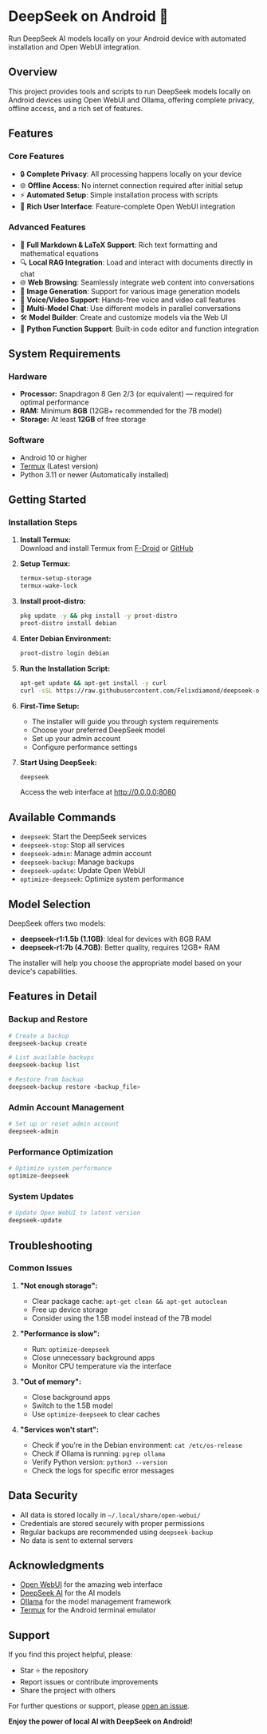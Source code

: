 # DeepSeek on Android 🚀

Run DeepSeek AI models locally on your Android device with automated installation and Open WebUI integration.

## Overview

This project provides tools and scripts to run DeepSeek models locally on Android devices using Open WebUI and Ollama, offering complete privacy, offline access, and a rich set of features.

## Features

### Core Features
- 🔒 **Complete Privacy**: All processing happens locally on your device
- 🌐 **Offline Access**: No internet connection required after initial setup
- ⚡ **Automated Setup**: Simple installation process with scripts
- 🎨 **Rich User Interface**: Feature-complete Open WebUI integration

### Advanced Features
- 📝 **Full Markdown & LaTeX Support**: Rich text formatting and mathematical equations
- 🔍 **Local RAG Integration**: Load and interact with documents directly in chat
- 🌐 **Web Browsing**: Seamlessly integrate web content into conversations
- 🎨 **Image Generation**: Support for various image generation models
- 🎤 **Voice/Video Support**: Hands-free voice and video call features
- 🔄 **Multi-Model Chat**: Use different models in parallel conversations
- 🛠️ **Model Builder**: Create and customize models via the Web UI
- 🐍 **Python Function Support**: Built-in code editor and function integration

## System Requirements

### Hardware
- **Processor:** Snapdragon 8 Gen 2/3 (or equivalent) — required for optimal performance
- **RAM:** Minimum **8GB** (12GB+ recommended for the 7B model)
- **Storage:** At least **12GB** of free storage

### Software
- Android 10 or higher
- [Termux](https://github.com/termux/termux-app/releases) (Latest version)
- Python 3.11 or newer (Automatically installed)

## Getting Started

### Installation Steps

1. **Install Termux:**  
   Download and install Termux from [F-Droid](https://f-droid.org/packages/com.termux/) or [GitHub](https://github.com/termux/termux-app/releases)

2. **Setup Termux:**
   ```bash
   termux-setup-storage
   termux-wake-lock
   ```

3. **Install proot-distro:**
   ```bash
   pkg update -y && pkg install -y proot-distro
   proot-distro install debian
   ```

4. **Enter Debian Environment:**
   ```bash
   proot-distro login debian
   ```

5. **Run the Installation Script:**
   ```bash
   apt-get update && apt-get install -y curl
   curl -sSL https://raw.githubusercontent.com/Felixdiamond/deepseek-on-android/main/install.sh | bash
   ```

6. **First-Time Setup:**
   - The installer will guide you through system requirements
   - Choose your preferred DeepSeek model
   - Set up your admin account
   - Configure performance settings

7. **Start Using DeepSeek:**
   ```bash
   deepseek
   ```
   Access the web interface at http://0.0.0.0:8080

## Available Commands

- `deepseek`: Start the DeepSeek services
- `deepseek-stop`: Stop all services
- `deepseek-admin`: Manage admin account
- `deepseek-backup`: Manage backups
- `deepseek-update`: Update Open WebUI
- `optimize-deepseek`: Optimize system performance

## Model Selection

DeepSeek offers two models:
- **deepseek-r1:1.5b (1.1GB)**: Ideal for devices with 8GB RAM
- **deepseek-r1:7b (4.7GB)**: Better quality, requires 12GB+ RAM

The installer will help you choose the appropriate model based on your device's capabilities.

## Features in Detail

### Backup and Restore
```bash
# Create a backup
deepseek-backup create

# List available backups
deepseek-backup list

# Restore from backup
deepseek-backup restore <backup_file>
```

### Admin Account Management
```bash
# Set up or reset admin account
deepseek-admin
```

### Performance Optimization
```bash
# Optimize system performance
optimize-deepseek
```

### System Updates
```bash
# Update Open WebUI to latest version
deepseek-update
```

## Troubleshooting

### Common Issues

1. **"Not enough storage":**
   - Clear package cache: `apt-get clean && apt-get autoclean`
   - Free up device storage
   - Consider using the 1.5B model instead of the 7B model

2. **"Performance is slow":**
   - Run: `optimize-deepseek`
   - Close unnecessary background apps
   - Monitor CPU temperature via the interface

3. **"Out of memory":**
   - Close background apps
   - Switch to the 1.5B model
   - Use `optimize-deepseek` to clear caches

4. **"Services won't start":**
   - Check if you're in the Debian environment: `cat /etc/os-release`
   - Check if Ollama is running: `pgrep ollama`
   - Verify Python version: `python3 --version`
   - Check the logs for specific error messages

## Data Security

- All data is stored locally in `~/.local/share/open-webui/`
- Credentials are stored securely with proper permissions
- Regular backups are recommended using `deepseek-backup`
- No data is sent to external servers

## Acknowledgments

- [Open WebUI](https://github.com/open-webui/open-webui) for the amazing web interface
- [DeepSeek AI](https://github.com/deepseek-ai) for the AI models
- [Ollama](https://github.com/ollama/ollama) for the model management framework
- [Termux](https://github.com/termux) for the Android terminal emulator

## Support

If you find this project helpful, please:
- Star ⭐ the repository
- Report issues or contribute improvements
- Share the project with others

For further questions or support, please [open an issue](../../issues).

**Enjoy the power of local AI with DeepSeek on Android!**